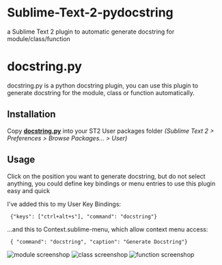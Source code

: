 Sublime-Text-2-pydocstring
==========================

a Sublime Text 2 plugin to automatic generate docstring for module/class/function

docstring.py
============

docstring.py is a python docstring plugin, you can use this plugin to generate docstring
for the module, class or function automatically.

Installation
------------
Copy **[docstring.py](https://github.com/JerryKwan/Sublime-Text-2-pydocstring/docstring.py)** into
your ST2 User packages folder *(Sublime Text 2 > Preferences > Browse Packages... > User)*

Usage
-----
Click on the position you want to generate docstring, but do not select anything, you could
define key bindings or menu entries to use this plugin easy and quick

I've added this to my User Key Bindings:

     {"keys": ["ctrl+alt+s"], "command": "docstring"}

...and this to Context.sublime-menu, which allow context menu access:

     { "command": "docstring", "caption": "Generate Docstring"}

![module screenshop](https://github.com/JerryKwan/Sublime-Text-2-pydocstring/module_docstring.PNG)
![class screenshop](https://github.com/JerryKwan/Sublime-Text-2-pydocstring/class_docstring.PNG)
![function screenshop](https://github.com/JerryKwan/Sublime-Text-2-pydocstring/function_docstring.PNG)